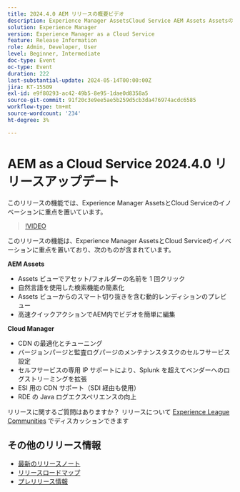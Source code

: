 ```yaml
---
title: 2024.4.0 AEM リリースの概要ビデオ
description: Experience Manager AssetsCloud Service AEM Assets Assetsのスマート切り抜きを含む動的レンディションのプレビューAssetsの動的レンディションのプレビュー Express Quick Actions でAEM内で簡単にビデオを編集 Cloud Manager:CDN の最適化とチューニングバージョンパージと監査ログパージのメンテナンスタスクのセルフサービス設定 ESI 用の SDII 専用 IP サポート CDN for SDIImproved Java logging experience rde
solution: Experience Manager
version: Experience Manager as a Cloud Service
feature: Release Information
role: Admin, Developer, User
level: Beginner, Intermediate
doc-type: Event
oc-type: Event
duration: 222
last-substantial-update: 2024-05-14T00:00:00Z
jira: KT-15509
exl-id: e9f80293-ac42-49b5-8e95-1dae0d8358a5
source-git-commit: 91f20c3e9ee5ae5b259d5cb3da476974acdc6585
workflow-type: tm+mt
source-wordcount: '234'
ht-degree: 3%

---
```


# AEM as a Cloud Service 2024.4.0 リリースアップデート

このリリースの機能では、Experience Manager AssetsとCloud Serviceのイノベーションに重点を置いています。

>[!VIDEO](https://video.tv.adobe.com/v/3429111/?learn=on)

このリリースの機能は、Experience Manager AssetsとCloud Serviceのイノベーションに重点を置いており、次のものが含まれています。

**AEM Assets**
* Assets ビューでアセット/フォルダーの名前を 1 回クリック
* 自然言語を使用した検索機能の簡素化
* Assets ビューからのスマート切り抜きを含む動的レンディションのプレビュー
* 高速クイックアクションでAEM内でビデオを簡単に編集

**Cloud Manager**
* CDN の最適化とチューニング
* バージョンパージと監査ログパージのメンテナンスタスクのセルフサービス設定
* セルフサービスの専用 IP サポートにより、Splunk を超えてベンダーへのログストリーミングを拡張
* ESI 用の CDN サポート（SDI 経由も使用）
* RDE の Java ログエクスペリエンスの向上

リリースに関するご質問はありますか？  リリースについて [Experience League Communities](https://adobe.ly/44Ofo8H) でディスカッションできます

## その他のリリース情報

* [最新のリリースノート](https://experienceleague.adobe.com/docs/experience-manager-cloud-service/content/release-notes/home.html?lang=ja)
* [ リリースロードマップ ](https://experienceleague.adobe.com/docs/experience-manager-release-information/aem-release-updates/update-releases-roadmap.html?lang=ja)
* [ プレリリース情報 ](https://experienceleague.adobe.com/docs/experience-manager-cloud-service/content/release-notes/prerelease.html)
